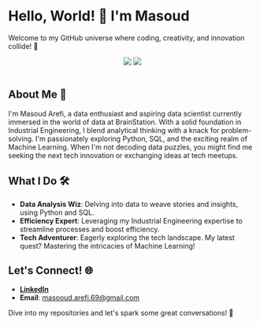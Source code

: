 # Hello, World! 👋 I'm Masoud

Welcome to my GitHub universe where coding, creativity, and innovation collide! 🚀

<div align="center" >
 <img align=top style="max-width: 100%;" src="https://github-readme-stats.vercel.app/api/top-langs/?username=MaSOouD69&layout=compact" />
 <img align=top style="max-width: 100%;" src="https://github-readme-stats.vercel.app/api?username=MaSOouD69&show_icons=true&hide=issues,contribs&count_private=true" />
</div>
<br>

## About Me 🌟
I'm Masoud Arefi, a data enthusiast and aspiring data scientist currently immersed in the world of data at BrainStation. With a solid foundation in Industrial Engineering, I blend analytical thinking with a knack for problem-solving. I'm passionately exploring Python, SQL, and the exciting realm of Machine Learning. When I'm not decoding data puzzles, you might find me seeking the next tech innovation or exchanging ideas at tech meetups.

## What I Do 🛠️
- **Data Analysis Wiz**: Delving into data to weave stories and insights, using Python and SQL.
- **Efficiency Expert**: Leveraging my Industrial Engineering expertise to streamline processes and boost efficiency.
- **Tech Adventurer**: Eagerly exploring the tech landscape. My latest quest? Mastering the intricacies of Machine Learning!

## Let's Connect! 🌐
- **[LinkedIn](https://www.linkedin.com/in/masoud-arefi/)**
- **Email**: masooud.arefi.69@gmail.com

Dive into my repositories and let's spark some great conversations! 🌈


<!--
**MaSOouD69/MaSOouD69** is a ✨ _special_ ✨ repository because its `README.md` (this file) appears on your GitHub profile.

Here are some ideas to get you started:

- 🔭 I’m currently working on ...
- 🌱 I’m currently learning ...
- 👯 I’m looking to collaborate on ...
- 🤔 I’m looking for help with ...
- 💬 Ask me about ...
- 📫 How to reach me: ...
- 😄 Pronouns: ...
- ⚡ Fun fact: ...
-->
